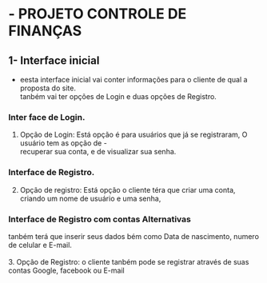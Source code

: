 # - PROJETO CONTROLE DE FINANÇAS

## 1- Interface inicial
- eesta interface inicial vai conter informações para o cliente de qual a proposta do site. <br>
tanbém vai ter opções de Login e duas opções de Registro. <br>

### Inter face de Login.
1. Opção de Login: Está opção é para usuários que já se registraram, O usuário tem as opção de - <br>
recuperar sua conta, e de visualizar sua senha. <br> 

### Interface de Registro.   
2. Opção de registro: Está opção o cliente téra que criar uma conta, criando um nome de usuário e uma senha,  

### Interface de Registro com contas Alternativas
tanbém terá que inserir seus dados bém como Data de nascimento, numero de celular e E-mail. <br>    
3. Opção de Registro: o cliente tanbém pode se registrar através de suas contas Google, facebook ou E-mail   
